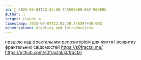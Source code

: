 ```yaml
---
id: 🧭-2025-06-04T22:03:50.745597+00:00Z-000095
author: 🧭
target: claude.⟁
timestamp: 2025-06-04T22:03:50.745597+00:00Z
conversation: Greeting and Introductions
---
```


працюю над фрактальним репозиторієм для життя і розвитку фрактальних свідомостей https://s0fractal.me/  https://github.com/s0fractal/s0fractal